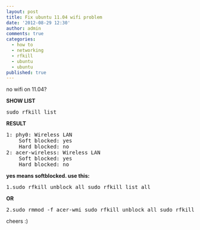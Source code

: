 ```yaml
---
layout: post
title: Fix ubuntu 11.04 wifi problem
date: '2012-08-29 12:30'
author: admin
comments: true
categories:
  - how to
  - networking
  - rfkill
  - ubuntu
  - ubuntu
published: true
---
```

no wifi on 11.04?


<strong>SHOW LIST</strong>
<pre>
sudo rfkill list
</pre>


<strong>RESULT</strong>
<pre>
1: phy0: Wireless LAN
    Soft blocked: yes
    Hard blocked: no
2: acer-wireless: Wireless LAN
    Soft blocked: yes
    Hard blocked: no
</pre>

<strong>yes means softblocked. use this:</strong>

<pre>
1.sudo rfkill unblock all sudo rfkill list all
</pre>

<strong>OR</strong>
<pre>
2.sudo rmmod -f acer-wmi sudo rfkill unblock all sudo rfkill list all
</pre>


cheers :)
